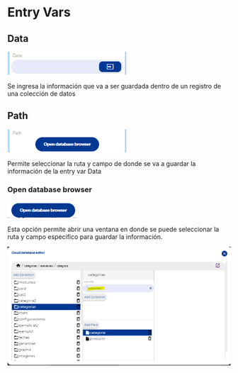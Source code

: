 # Entry Vars

## Data

![](../../../../.gitbook/assets/image%20%28632%29.png)

Se ingresa la información que va a ser guardada dentro de un registro de una colección de datos

## Path

![](../../../../.gitbook/assets/image%20%28601%29.png)

Permite seleccionar la ruta y campo de donde se va a guardar la información de la entry var Data

### Open database browser

![](../../../../.gitbook/assets/image%20%28591%29.png)

Esta opción permite abrir una ventana en donde se puede seleccionar la ruta y campo especifico para guardar la información.

![](../../../../.gitbook/assets/image%20%28578%29.png)

